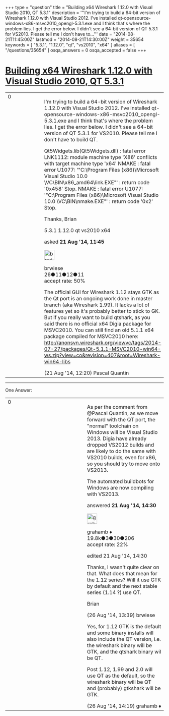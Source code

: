 +++
type = "question"
title = "Building x64 Wireshark 1.12.0 with Visual Studio 2010, QT 5.3.1"
description = '''I&#x27;m trying to build a 64-bit version of Wireshark 1.12.0 with Visual Studio 2012. I&#x27;ve installed  qt-opensource-windows-x86-msvc2010_opengl-5.3.1.exe and I think that&#x27;s where the problem lies. I get the error below. I didn&#x27;t see a 64-bit version of QT 5.3.1 for VS2010. Please tell me I don&#x27;t have to...'''
date = "2014-08-21T11:45:00Z"
lastmod = "2014-08-21T14:30:00Z"
weight = 35654
keywords = [ "5.3.1", "1.12.0", "qt", "vs2010", "x64" ]
aliases = [ "/questions/35654" ]
osqa_answers = 0
osqa_accepted = false
+++

<div class="headNormal">

# [Building x64 Wireshark 1.12.0 with Visual Studio 2010, QT 5.3.1](/questions/35654/building-x64-wireshark-1120-with-visual-studio-2010-qt-531)

</div>

<div id="main-body">

<div id="askform">

<table id="question-table" style="width:100%;"><colgroup><col style="width: 50%" /><col style="width: 50%" /></colgroup><tbody><tr class="odd"><td style="width: 30px; vertical-align: top"><div class="vote-buttons"><div id="post-35654-score" class="post-score" title="current number of votes">0</div><div id="favorite-count" class="favorite-count"></div></div></td><td><div id="item-right"><div class="question-body"><p>I'm trying to build a 64-bit version of Wireshark 1.12.0 with Visual Studio 2012. I've installed qt-opensource-windows-x86-msvc2010_opengl-5.3.1.exe and I think that's where the problem lies. I get the error below. I didn't see a 64-bit version of QT 5.3.1 for VS2010. Please tell me I don't have to build QT.</p><p>Qt5Widgets.lib(Qt5Widgets.dll) : fatal error LNK1112: module machine type 'X86' conflicts with target machine type 'x64' NMAKE : fatal error U1077: '"C:\Program Files (x86)\Microsoft Visual Studio 10.0 \VC\BIN\x86_amd64\link.EXE"' : return code '0x458' Stop. NMAKE : fatal error U1077: '"C:\Program Files (x86)\Microsoft Visual Studio 10.0 \VC\BIN\nmake.EXE"' : return code '0x2' Stop.</p><p>Thanks, Brian</p></div><div id="question-tags" class="tags-container tags">5.3.1 1.12.0 qt vs2010 x64</div><div id="question-controls" class="post-controls"></div><div class="post-update-info-container"><div class="post-update-info post-update-info-user"><p>asked <strong>21 Aug '14, 11:45</strong></p><img src="https://secure.gravatar.com/avatar/ca4d08b00778143dab07e2cde30f653c?s=32&amp;d=identicon&amp;r=g" class="gravatar" width="32" height="32" alt="brwiese&#39;s gravatar image" /><p>brwiese<br />
<span class="score" title="26 reputation points">26</span><span title="11 badges"><span class="badge1">●</span><span class="badgecount">11</span></span><span title="12 badges"><span class="silver">●</span><span class="badgecount">12</span></span><span title="11 badges"><span class="bronze">●</span><span class="badgecount">11</span></span><br />
<span class="accept_rate" title="Rate of the user&#39;s accepted answers">accept rate:</span> <span title="brwiese has one accepted answer">50%</span></p></div></div><div id="comments-container-35654" class="comments-container"><span id="35657"></span><div id="comment-35657" class="comment"><div id="post-35657-score" class="comment-score"></div><div class="comment-text"><p>The official GUI for Wireshark 1.12 stays GTK as the Qt port is an ongoing work done in master branch (aka Wireshark 1.99). It lacks a lot of features yet so it's probably better to stick to GK. But if you really want to build qtshark, as you said there is no official x64 Digia package for MSVC2010. You can still find an old 5.1.1 x64 package compiled for MSVC2010 here: <a href="http://anonsvn.wireshark.org/viewvc/tags/2014-07-27/packages/Qt-5.1.1-MSVC2010-win64-ws.zip?view=co&amp;revision=407&amp;root=Wireshark-win64-libs">http://anonsvn.wireshark.org/viewvc/tags/2014-07-27/packages/Qt-5.1.1-MSVC2010-win64-ws.zip?view=co&amp;revision=407&amp;root=Wireshark-win64-libs</a></p></div><div id="comment-35657-info" class="comment-info"><span class="comment-age">(21 Aug '14, 12:20)</span> Pascal Quantin</div></div></div><div id="comment-tools-35654" class="comment-tools"></div><div class="clear"></div><div id="comment-35654-form-container" class="comment-form-container"></div><div class="clear"></div></div></td></tr></tbody></table>

------------------------------------------------------------------------

<div class="tabBar">

<span id="sort-top"></span>

<div class="headQuestions">

One Answer:

</div>

</div>

<span id="35661"></span>

<div id="answer-container-35661" class="answer">

<table style="width:100%;"><colgroup><col style="width: 50%" /><col style="width: 50%" /></colgroup><tbody><tr class="odd"><td style="width: 30px; vertical-align: top"><div class="vote-buttons"><div id="post-35661-score" class="post-score" title="current number of votes">0</div></div></td><td><div class="item-right"><div class="answer-body"><p>As per the comment from @Pascal Quantin, as we move forward with the QT port, the "normal" toolchain on Windows will be Visual Studio 2013. Digia have already dropped VS2012 builds and are likely to do the same with VS2010 builds, even for x86, so you should try to move onto VS2013.</p><p>The automated buildbots for Windows are now compiling with VS2013.</p></div><div class="answer-controls post-controls"></div><div class="post-update-info-container"><div class="post-update-info post-update-info-user"><p>answered <strong>21 Aug '14, 14:30</strong></p><img src="https://secure.gravatar.com/avatar/d2a7e24ca66604c749c7c88c1da8ff78?s=32&amp;d=identicon&amp;r=g" class="gravatar" width="32" height="32" alt="grahamb&#39;s gravatar image" /><p>grahamb ♦<br />
<span class="score" title="19834 reputation points"><span>19.8k</span></span><span title="3 badges"><span class="badge1">●</span><span class="badgecount">3</span></span><span title="30 badges"><span class="silver">●</span><span class="badgecount">30</span></span><span title="206 badges"><span class="bronze">●</span><span class="badgecount">206</span></span><br />
<span class="accept_rate" title="Rate of the user&#39;s accepted answers">accept rate:</span> <span title="grahamb has 274 accepted answers">22%</span></p></div><div class="post-update-info post-update-info-edited"><p>edited 21 Aug '14, 14:30</p></div></div><div id="comments-container-35661" class="comments-container"><span id="35777"></span><div id="comment-35777" class="comment"><div id="post-35777-score" class="comment-score"></div><div class="comment-text"><p>Thanks, I wasn't quite clear on that. What does that mean for the 1.12 series? Will it use GTK by default and the next stable series (1.14 ?) use QT.</p><p>Brian</p></div><div id="comment-35777-info" class="comment-info"><span class="comment-age">(26 Aug '14, 13:39)</span> brwiese</div></div><span id="35778"></span><div id="comment-35778" class="comment"><div id="post-35778-score" class="comment-score"></div><div class="comment-text"><p>Yes, for 1.12 GTK is the default and some binary installs will also include the QT version, i.e. the wireshark binary will be GTK, and the qtshark binary wil be QT.</p><p>Post 1.12, 1.99 and 2.0 will use QT as the default, so the wireshark binary will be QT and (probably) gtkshark will be GTK.</p></div><div id="comment-35778-info" class="comment-info"><span class="comment-age">(26 Aug '14, 14:19)</span> grahamb ♦</div></div></div><div id="comment-tools-35661" class="comment-tools"></div><div class="clear"></div><div id="comment-35661-form-container" class="comment-form-container"></div><div class="clear"></div></div></td></tr></tbody></table>

</div>

<div class="paginator-container-left">

</div>

</div>

</div>

